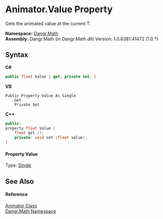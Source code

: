 # Animator.Value Property 
 

Gets the animated value at the current T.

**Namespace:**&nbsp;<a href="N_Dangr_Math">Dangr.Math</a><br />**Assembly:**&nbsp;Dangr.Math (in Dangr.Math.dll) Version: 1.0.6381.41472 (1.0.*)

## Syntax

**C#**<br />
``` C#
public float Value { get; private set; }
```

**VB**<br />
``` VB
Public Property Value As Single
	Get
	Private Set
```

**C++**<br />
``` C++
public:
property float Value {
	float get ();
	private: void set (float value);
}
```


#### Property Value
Type: <a href="http://msdn2.microsoft.com/en-us/library/3www918f" target="_blank">Single</a>

## See Also


#### Reference
<a href="T_Dangr_Math_Animator">Animator Class</a><br /><a href="N_Dangr_Math">Dangr.Math Namespace</a><br />